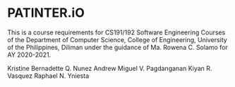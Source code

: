 # PATINTER.iO
This is a course requirements for CS191/192 Software Engineering Courses of the Department of Computer Science, College of Engineering, University of the Philippines, Diliman under the guidance of Ma. Rowena C. Solamo for AY 2020-2021.

Kristine Bernadette Q. Nunez
Andrew Miguel V. Pagdanganan
Kiyan R. Vasquez
Raphael N. Yniesta
